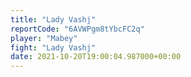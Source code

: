 ```yaml
---
title: "Lady Vashj"
reportCode: "6AVWPgm8tYbcFC2q"
player: "Mabey"
fight: "Lady Vashj"
date: 2021-10-20T19:00:04.987000+00:00
---
```

